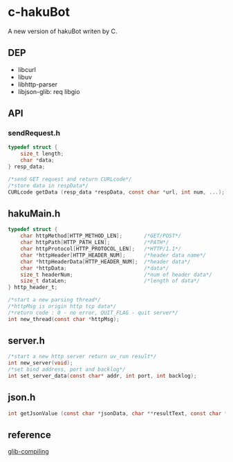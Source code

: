 # c-hakuBot
A new version of hakuBot writen by C.

## DEP
+ libcurl
+ libuv
+ libhttp-parser
+ libjson-glib: req libgio


## API

### sendRequest.h

```c
typedef struct {
	size_t length;
	char *data;
} resp_data;
```

```c
/*send GET request and return CURLcode*/
/*store data in respData*/
CURLcode getData (resp_data *respData, const char *url, int num, ...);
```

## hakuMain.h

```c
typedef struct {
	char httpMethod[HTTP_METHOD_LEN];		/*GET/POST*/
	char httpPath[HTTP_PATH_LEN];			/*PATH*/
	char httpProtocol[HTTP_PROTOCOL_LEN];	/*HTTP/1.1*/
	char *httpHeader[HTTP_HEADER_NUM];		/*header data name*/
	char *httpHeaderData[HTTP_HEADER_NUM];	/*header data*/
	char *httpData;							/*data*/
	size_t headerNum;						/*num of header data*/
	size_t dataLen;							/*length of data*/
} http_header_t;
```

```c
/*start a new parsing thread*/
/*httpMsg is origin http tcp data*/
/*return code : 0 - no error, QUIT_FLAG - quit server*/
int new_thread(const char *httpMsg);
```

## server.h

```c
/*start a new http server return uv_run result*/
int new_server(void);
/*set bind address, port and backlog*/
int set_server_data(const char* addr, int port, int backlog);
```

## json.h

```c
int getJsonValue (const char *jsonData, char **resultText, const char *memberName);
```

## reference

[glib-compiling](https://developer.gnome.org/glib/stable/glib-compiling.html)